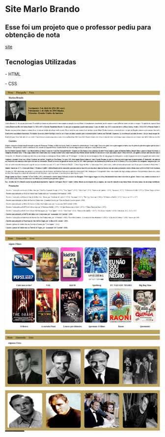 <h1>Site Marlo Brando</h1>
<h2>Esse foi um projeto que o professor pediu para obtenção de nota </h2>
<a href="http://127.0.0.1:5500/index.html" target="">site</a>
<h2>Tecnologias Utilizadas</h2>
  <p>- HTML</p>
  <p>- CSS</p>
<img src="https://github.com/DevEdsonAlmeida/Marlon-Brando/blob/main/images/Captura%20de%20tela%202023-09-24%20205001.png"/>
<img src="https://github.com/DevEdsonAlmeida/Marlon-Brando/blob/main/images/Captura%20de%20tela%202023-09-24%20205015.png"/>
<img src="https://github.com/DevEdsonAlmeida/Marlon-Brando/blob/main/images/Captura%20de%20tela%202023-09-24%20205024.png"/>
